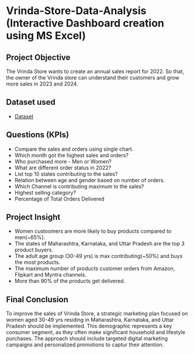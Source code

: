  # Vrinda-Store-Data-Analysis (Interactive Dashboard creation using MS Excel)
## Project Objective
The Vrinda Store wants to create an annual sales report for 2022. So that, the owner of the Vrinda store can understand their customers and grow more sales in 2023 and 2024.

 ## Dataset used
 - <a href="https://github.com/Khushi1255/Data-Analysis-Dashboard/blob/main/Vrinda%20Store%20Data%20Analysis.xlsx">Dataset</a>

## Questions (KPIs)
- Compare the sales and orders using single chart.
- Which month got the highest sales and orders?
- Who purchased more - Men or Women?
- What are different order status in 2022?
- List top 10 states contributing to the sales?
- Relation between age and gender based on number of orders.
- Which Channel is contributing maximum to the sales?
- Highest selling category?
- Percentage of Total Orders Delivered

## Project Insight
- Women custoomers are more likely to buy products compared to men(~65%).
- The states of Maharashtra, Karnataka, and Uttar Pradesh are the top 3 product buyers.
- The adult age group (30-49 yrs) is max contributing(~50%) and buys the most products.
- The maximum number of products customer orders from Amazon, Flipkart and Myntra channels.
- More than 90% of the products get delivered.

## Final Conclusion

To improve the sales of Vrinda Store, a strategic marketing plan focused on women aged 30-49 yrs residing in Maharashtra, Karnataka, and Uttar Pradesh should be implemented. This demographic represents a key consumer segment, as they often make significant household and lifestyle purchases. The approach should include targeted digital marketing campaigns and personalized promotions to captur their attention. 
